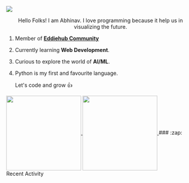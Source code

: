 <a href="https://linkfree.io/account/manage/profile" target="_blank"><img src="https://github.com/Abhinav11234/Abhinav/assets/85792055/3d46267f-ad46-40f0-8eab-b10d602a603b" /></a>

<p align="center">Hello Folks! I am Abhinav. I love programming because it help us in visualizing the future.</p>

1. Member of [**Eddiehub Community**](https://www.eddiehub.org/?r_done=1)
1. Currently learning **Web Development**.
1. Curious to explore the world of **Al/ML**.
1. Python is my first and favourite language.

   Let's code and grow :thumbsup:

<a href="https://github.com/abhinav11234/github-readme-stats">
  <img height=200 align="center" src="https://github-readme-stats.vercel.app/api?username=abhinav11234&show_icons=true" />
</a>
<a href="https://github.com/abhinav11234/convoychat">
  <img height=200 align="center" src="https://github-readme-stats.vercel.app/api/top-langs?username=abhinav11234&layout=compact&langs_count=8&card_width=300" />
</a>
### :zap: Recent Activity
<!--START_SECTION:activity-->
<!--END_SECTION:activity-->
